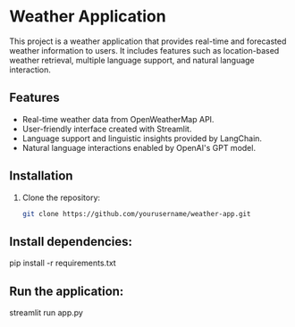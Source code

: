 # Weather Application

This project is a weather application that provides real-time and forecasted weather information to users. It includes features such as location-based weather retrieval, multiple language support, and natural language interaction.

## Features

- Real-time weather data from OpenWeatherMap API.
- User-friendly interface created with Streamlit.
- Language support and linguistic insights provided by LangChain.
- Natural language interactions enabled by OpenAI's GPT model.

## Installation

1. Clone the repository:

   ```sh
   git clone https://github.com/yourusername/weather-app.git
   
## Install dependencies:
pip install -r requirements.txt

## Run the application:
streamlit run app.py
